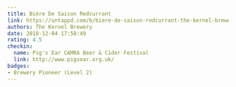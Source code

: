 ```yaml
---
title: Bière De Saison Redcurrant
link: https://untappd.com/b/biere-de-saison-redcurrant-the-kernel-brewery/2931023
authors: The Kernel Brewery
date: 2018-12-04 17:58:49
rating: 4.5
checkin:
  name: Pig's Ear CAMRA Beer & Cider Festival
  link: http://www.pigsear.org.uk/
badges:
- Brewery Pioneer (Level 2)
---
```


